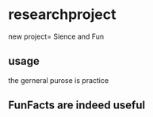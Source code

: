 # researchproject
new project= Sience and Fun 
## usage
the gerneral purose is practice
## FunFacts are indeed useful
